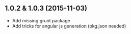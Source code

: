 ## 1.0.2 & 1.0.3 (2015-11-03)

- Add missing grunt package
- Add tricks for angular js generation (pkg.json needed)